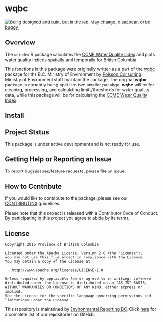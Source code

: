 
<!-- README.md is generated from README.Rmd. Please edit that file -->
wqbc
====

<a rel="Exploration" href="https://github.com/BCDevExchange/docs/blob/master/discussion/projectstates.md"><img alt="Being designed and built, but in the lab. May change, disappear, or be buggy." style="border-width:0" src="https://assets.bcdevexchange.org/images/badges/exploration.svg" title="Being designed and built, but in the lab. May change, disappear, or be buggy." /></a>

Overview
--------

The `wqindex` R package calculates the [CCME Water Quality Index](http://www.ccme.ca/en/resources/canadian_environmental_quality_guidelines/index.html) and plots water quality indices spatially and temporally for British Columbia.

This functions in this package were originally written as a part of the [wqbc](https://github.com/bcgov/wqbc) package for the B.C. Ministry of Environment by [Poisson Consulting](http://www.poissonconsulting.ca/). Ministry of Environment staff maintain the package. The original **wqbc** package is currently being split into two smaller pacakge. **wqbc** will be for cleaning, processing, and calculating limits/thresholds for water qualtity data, while this package will be for calculating the [CCME Water Quality Index](http://www.ccme.ca/en/resources/canadian_environmental_quality_guidelines/index.html).

Install
-------

Project Status
--------------

This package is under active development and is not ready for use.

Getting Help or Reporting an Issue
----------------------------------

To report bugs/issues/feature requests, please file an [issue](https://github.com/bcgov/wqindex/issues/).

How to Contribute
-----------------

If you would like to contribute to the package, please see our [CONTRIBUTING](CONTRIBUTING.md) guidelines.

Please note that this project is released with a [Contributor Code of Conduct](CODE_OF_CONDUCT.md). By participating in this project you agree to abide by its terms.

License
-------

    Copyright 2015 Province of British Columbia

    Licensed under the Apache License, Version 2.0 (the "License");
    you may not use this file except in compliance with the License.
    You may obtain a copy of the License at 

       http://www.apache.org/licenses/LICENSE-2.0

    Unless required by applicable law or agreed to in writing, software
    distributed under the License is distributed on an "AS IS" BASIS,
    WITHOUT WARRANTIES OR CONDITIONS OF ANY KIND, either express or implied.
    See the License for the specific language governing permissions and
    limitations under the License.

This repository is maintained by [Environmental Reporting BC](http://www2.gov.bc.ca/gov/content?id=FF80E0B985F245CEA62808414D78C41B). Click [here](https://github.com/bcgov/EnvReportBC-RepoList) for a complete list of our repositories on GitHub.
